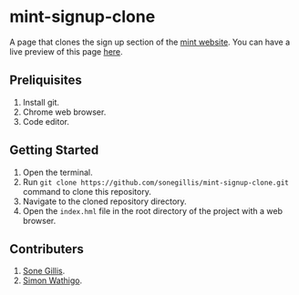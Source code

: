 # mint-signup-clone
A page that clones the sign up section of the [mint website](https://accounts.intuit.com/signup.html?offering_id=Intuit.ifs.mint&namespace_id=50000026&redirect_url=https%3A%2F%2Fmint.intuit.com%2Foverview.event%3Ftask%3DS). You can have a live preview of this page [here](https://sonegillis.github.io/mint-signup-clone/).

## Preliquisites
1. Install git.
2. Chrome web browser.
3. Code editor.

## Getting Started
1. Open the terminal.
2. Run `git clone https://github.com/sonegillis/mint-signup-clone.git` command to clone this repository.
3. Navigate to the cloned repository directory.
4. Open the `index.hml` file in the root directory of the project with a web browser.

## Contributers
1. [Sone Gillis](https://github.com/sonegillis).
2. [Simon Wathigo](https://github.com/wathigo).
